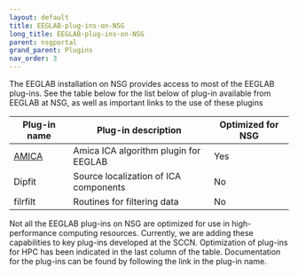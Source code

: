 ```yaml
---
layout: default
title: EEGLAB-plug-ins-on-NSG
long_title: EEGLAB-plug-ins-on-NSG
parent: nsgportal
grand_parent: Plugins
nav_order: 3
---
```

The EEGLAB installation on NSG provides access to most of the EEGLAB plug-ins. See the table below for the list below of plug-in available from EEGLAB at NSG, as well as important links to the use of these plugins

| Plug-in name     | Plug-in description                           |  Optimized for NSG |
| ---------        | -----------                                   | --------------  
| [AMICA](https://sccn.ucsd.edu/wiki/AMICA#How_to_run_AMICA.3F_Option_2:_Neuroscience_Gateway_.28NSG.29)            | Amica ICA algorithm plugin for EEGLAB          | Yes|
| Dipfit            | Source localization of ICA components          | No|
| filrfilt          | Routines for filtering data                    |No|

Not all the EEGLAB plug-ins on NSG are optimized for use in high-performance computing resources. Currently, we are adding these capabilities to key plug-ins developed at the SCCN. Optimization of plug-ins for HPC has been indicated in the last column of the table. Documentation for the plug-ins can be found by following the link in the plug-in name.

